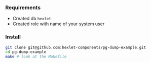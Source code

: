 ### Requirements

* Created db `hexlet`
* Created role with name of your system user

### Install

```sh
git clone git@github.com:hexlet-components/pg-dump-example.git
cd pg-dump-example
make # look at the Makefile
```

